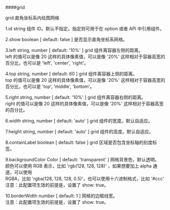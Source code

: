 ####grid
<p>grid:直角坐标系内绘图网格</p>
<p>
    1.id string 组件 ID。默认不指定。指定则可用于在 option 或者 API 中引用组件。
</p>
<p>
    2.show boolean [ default: false ] 是否显示直角坐标系网格。
</p>
<p>
    3.left string, number [ default: '10%' ] grid 组件离容器左侧的距离。<br/>
    left 的值可以是像 20 这样的具体像素值，可以是像 '20%' 这样相对于容器高宽的百分比，也可以是 'left', 'center', 'right'。
</p>
<p>
    4.top string, number [ default: 60 ] grid 组件离容器上侧的距离。<br/>
    top 的值可以是像 20 这样的具体像素值，可以是像 '20%' 这样相对于容器高宽的百分比，也可以是 'top', 'middle', 'bottom'。
</p>
<p>
    5.right string, number [ default: '10%' ] grid 组件离容器右侧的距离。<br/>
    right 的值可以是像 20 这样的具体像素值，可以是像 '20%' 这样相对于容器高宽的百分比。
</p>
<p>
    6.width string, number [ default: 'auto' ] grid 组件的宽度。默认自适应。
</p>
<p>
    7.height string, number [ default: 'auto' ] grid 组件的高度。默认自适应。
</p>
<p>
    8.containLabel boolean [ default: false ] grid 区域是否包含坐标轴的刻度标签。
</p>
<p>
    9.backgroundColor Color [ default: 'transparent' ] 网格背景色，默认透明。<br/>
    颜色可以使用 RGB 表示，比如 'rgb(128, 128, 128)' ，如果想要加上 alpha 通道，可以使用 <br/>RGBA，比如 'rgba(128, 128, 128, 0.5)'，也可以使用十六进制格式，比如 '#ccc'<br/>
    注意：此配置项生效的前提是，设置了 show: true。
</p>
<p>
    10.borderWidth number [ default: 1 ] 网格的边框线宽。<br/>
    注意：此配置项生效的前提是，设置了 show: true。
</p>